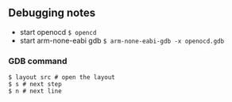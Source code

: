 ## Debugging notes
- start openocd
`$ opencd`
- start arm-none-eabi gdb
`$ arm-none-eabi-gdb -x openocd.gdb`

### GDB command
```shell
$ layout src # open the layout
$ s # next step
$ n # next line
```